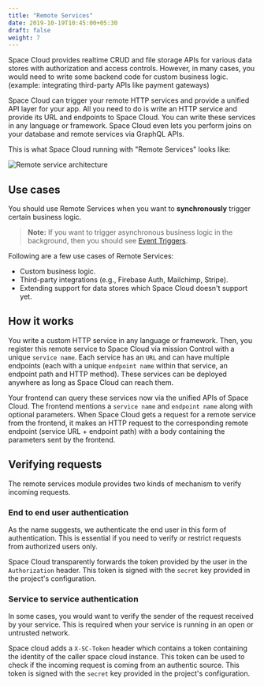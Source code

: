 ```yaml
---
title: "Remote Services"
date: 2019-10-19T10:45:00+05:30
draft: false
weight: 7
---
```


Space Cloud provides realtime CRUD and file storage APIs for various data stores with authorization and access controls. However, in many cases, you would need to write some backend code for custom business logic. (example: integrating third-party APIs like payment gateways)

Space Cloud can trigger your remote HTTP services and provide a unified API layer for your app. All you need to do is write an HTTP service and provide its URL and endpoints to Space Cloud. You can write these services in any language or framework. Space Cloud even lets you perform joins on your database and remote services via GraphQL APIs.

This is what Space Cloud running with "Remote Services" looks like:

![Remote service architecture](/images/architectures/remote-services.svg)

## Use cases

You should use Remote Services when you want to **synchronously** trigger certain business logic. 

> **Note:** If you want to trigger asynchronous business logic in the background, then you should see [Event Triggers](/advanced/event-triggers).

Following are a few use cases of Remote Services:

- Custom business logic.
- Third-party integrations (e.g., Firebase Auth, Mailchimp, Stripe).
- Extending support for data stores which Space Cloud doesn't support yet.

## How it works

You write a custom HTTP service in any language or framework. Then, you register this remote service to Space Cloud via mission Control with a unique `service name`. Each service has an `URL` and can have multiple endpoints (each with a unique `endpoint name` within that service, an endpoint path and HTTP method). These services can be deployed anywhere as long as Space Cloud can reach them.

Your frontend can query these services now via the unified APIs of Space Cloud. The frontend mentions a `service name` and `endpoint name` along with optional parameters. When Space Cloud gets a request for a remote service from the frontend, it makes an HTTP request to the corresponding remote endpoint (service URL + endpoint path) with a body containing the parameters sent by the frontend. 

## Verifying requests

The remote services module provides two kinds of mechanism to verify incoming requests.

### End to end user authentication

As the name suggests, we authenticate the end user in this form of authentication. This is essential if you need to verify or restrict requests from authorized users only. 

Space Cloud transparently forwards the token provided by the user in the `Authorization` header. This token is signed with the `secret` key provided in the project's configuration.

### Service to service authentication

In some cases, you would want to verify the sender of the request received by your service. This is required when your service is running in an open or untrusted network.

Space cloud adds a `X-SC-Token` header which contains a token containing the identity of the caller space cloud instance. This token can be used to check if the incoming request is coming from an authentic source. This token is signed with the `secret` key provided in the project's configuration.